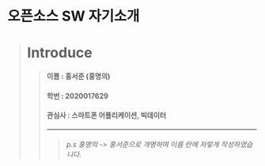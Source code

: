 오픈소스 SW 자기소개
===================
>   # Introduce
>>   #### 이름 : 홍서준 (홍명의)
>>   #### 학번 : 2020017629
>>   #### 관심사 : 스마트폰 어플리케이션, 빅데이터
>>   --------------------------------------------------------
>>>   ###### p.s 홍명의 -> 홍서준으로 개명하며 이름 란에 저렇게 작성하였습니다. 
